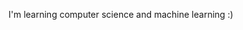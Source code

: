 I'm learning computer science and machine learning :)

<!--
**SirTheoralist/SirTheoralist** is a ✨ _special_ ✨ repository because its `README.md` (this file) appears on your GitHub profile.
-->

<!--# Kushagra Awasthi

**Location:** Bengaluru, India  
**Email:** [kawasthi.cs22@rvce.edu.in](mailto:kawasthi.cs22@rvce.edu.in)  
**LinkedIn:** [linkedin.com/in/kushagra-awasthi](https://www.linkedin.com/in/kushagra-awasthi)  
**GitHub:** [github.com/SirTheoralist](https://github.com/kawasthi04)  
**LeetCode:** [leetcode.com/u/SirTheoralist](https://leetcode.com/u/SirTheoralist)

---

### About Me

I am a dedicated learner with a passion for tackling problems in computer science. My current focus is on advancing my skills in artificial intelligence algorithms. With a strong commitment to excellence, I strive to achieve the highest standards in all my endeavours.

### Projects

- **GUI-Based Games:** Developed interactive games like Checkers, Solitaire, and the 2048 puzzle game using Python’s tkinter and JavaFX. Focused on speed optimization for enhanced user experience.
  
- **Machine Learning:** Created an emotion detection system using CNNs, TensorFlow, and Keras. Deployed a web-based plant-disease detection app using FastAPI and Next.js.
  
- **Underwater Image Detection:** Currently collaborating on a research project to improve model accuracy in underwater computer vision.

### I’m Currently Learning

- machine learning algorithms
- computer vision techniques
- web development using modern frameworks

<!--
### I’m Looking to Collaborate On

- Open-source projects in AI and computer vision
- Web-based applications leveraging Flask and Next.js
- Innovative hardware-software integrated projects

---

### Education

**R. V. College of Engineering, Bengaluru**  
**BE in Computer Science** (Dec 2022 – May 2026)  

---
-->
